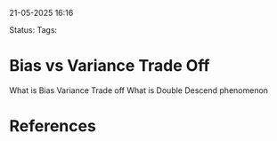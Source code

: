 21-05-2025
16:16

Status:
Tags: 

# Bias vs Variance Trade Off

What is Bias Variance Trade off
What is Double Descend phenomenon

# References